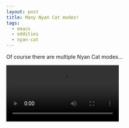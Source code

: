```yaml
---
layout: post
title: Many Nyan Cat modes!
tags:
  - emacs
  - oddities
  - nyan-cat
---
```


Of course there are multiple Nyan Cat modes...

<video controls autoplay>
  <source src="/public/videos/761161994653229060.mp4" type="video/mp4">
    Sorry your browser does not support the video tag, maybe time to upgrade?
</video>
